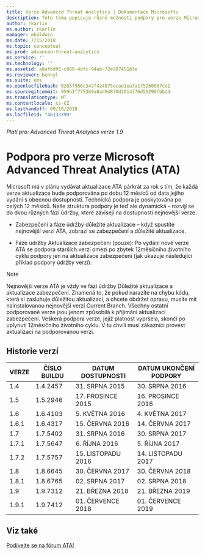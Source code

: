 ```yaml
---
title: Verze Advanced Threat Analytics | Dokumentace Microsoftu
description: Toto téma popisuje různé možnosti podpory pro verze Microsoft Advanced Threat Analytics (ATA).
author: rkarlin
ms.author: rkarlin
manager: mbaldwin
ms.date: 7/15/2018
ms.topic: conceptual
ms.prod: advanced-threat-analytics
ms.service: ''
ms.technology: ''
ms.assetid: a8afbd91-c888-4dfc-94ab-72e38745163e
ms.reviewer: bennyl
ms.suite: ems
ms.openlocfilehash: 0265f986c342f424075ecae1ea7a175260067ca1
ms.sourcegitcommit: 959b1f7753b9a8ad94870d2014376d55296fbbd4
ms.translationtype: MT
ms.contentlocale: cs-CZ
ms.lasthandoff: 09/18/2018
ms.locfileid: "46133799"
---
```

*Platí pro: Advanced Threat Analytics verze 1.9*

# <a name="support-for-microsoft-advanced-threat-analytics-ata-versions"></a>Podpora pro verze Microsoft Advanced Threat Analytics (ATA)

Microsoft má v plánu vydávat aktualizace ATA párkrát za rok s tím, že každá verze aktualizace bude podporována po dobu 12 měsíců od data jejího vydání s obecnou dostupností. Technická podpora je poskytována po celých 12 měsíců. Naše struktura podpory je teď ale dynamická – rozvíjí se do dvou různých fází údržby, které závisejí na dostupnosti nejnovější verze.

-   Zabezpečení a fáze údržby důležité aktualizace – když spustíte nejnovější verzi ATA, zobrazí se zabezpečení a důležité aktualizace.

-   Fáze údržby Aktualizace zabezpečení (pouze): Po vydání nové verze ATA se podpora starších verzí omezí po zbytek 12měsíčního životního cyklu podpory jen na aktualizace zabezpečení (jak ukazuje následující příklad podpory údržby verzí).
 
> [!Note]
> Nejnovější verze ATA je vždy ve fázi údržby Důležité aktualizace a aktualizace zabezpečení. Znamená to, že pokud narazíte na chybu kódu, která si zasluhuje důležitou aktualizaci, a chcete obdržet opravu, musíte mít nainstalovanou nejnovější verzi Current Branch. Všechny ostatní podporované verze jsou jenom způsobilá k přijímání aktualizací zabezpečení. Veškerá podpora verze, jejíž platnost vypršela, skončí po uplynutí 12měsíčního životního cyklu. V tu chvíli musí zákazníci provést aktualizaci na podporovanou verzi.

## <a name="version-history"></a>Historie verzí

|VERZE|ČÍSLO BUILDU|DATUM DOSTUPNOSTI|DATUM UKONČENÍ PODPORY|
|----|----|----|----|
|1.4|1.4.2457|31. SRPNA 2015|30. SRPNA 2016|
|1.5|1.5.2946|17. PROSINCE 2015|16. PROSINCE 2016|
|1.6|1.6.4103|5. KVĚTNA 2016|4. KVĚTNA 2017|
|1.6.1|1.6.4317|15. ČERVNA 2016|14. ČERVNA 2017|
|1.7|1.7.5402|31. SRPNA 2016|30. SRPNA 2017|
|1.7.1|1.7.5647|6. ŘÍJNA 2016|5. ŘÍJNA 2017|
|1.7.2|1.7.5757|15. LISTOPADU 2016|14. LISTOPADU 2017|
|1.8|1.8.6645|30. ČERVNA 2017|30. ČERVNA 2018|
|1.8.1|1.8.6765|02. SRPNA 2017|02. SRPNA 2018|
|1.9|1.9.7312|21. BŘEZNA 2018|21. BŘEZNA 2019|
|1.9.1|1.9.7412|01. ČERVENCE 2018|01. ČERVENCE 2019|



## <a name="see-also"></a>Viz také
[Podívejte se na fórum ATA!](https://social.technet.microsoft.com/Forums/security/home?forum=mata)
